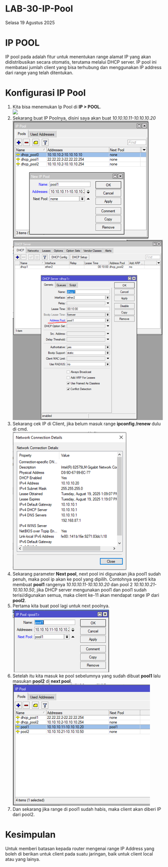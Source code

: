 # LAB-30-IP-Pool
Selasa 19 Agustus 2025  

# IP POOL
  IP pool pada adalah fitur untuk menentukan range alamat IP yang akan didistribusikan secara otomatis, terutama melalui DHCP server. IP pool ini membatasi jumlah client yang bisa terhubung dan menggunakan IP address dari range yang telah ditentukan.  

# Konfigurasi IP Pool  
  1. Kita bisa menemukan Ip Pool di **IP > POOL**.  
![](IMAGES/)  
  2. Sekarang buat IP Poolnya, disini saya akan buat *10.10.10.11-10.10.10.20*  
![](IMAGES/kolam.PNG)
![](IMAGES/ganti.PNG)
  4. Sekarang cek IP di Client, jika belum masuk range **ipconfig /renew** dulu di cmd.  
![](IMAGES/sesuai.PNG)  
  5. Sekarang parameter **Next pool**, next pool ini digunakan jika pool1 sudah penuh, maka pool ip akan ke pool yang dipilih. Contohnya seperti kita membuat **pool1** rangenya *10.10.10.11-10.10.10.20* dan pool 2 *10.10.10.21-10.10.10.50*, jika DHCP server mengunakan pool1 dan pool1 sudah terisi/digunakan semua, maka client ke-11 akan mendapat range IP dari **pool2**.  
  6. Pertama kita buat pool lagi untuk next poolnya.  
![](IMAGES/selanjutnya.PNG)  
  7. Setelah itu kita masuk ke pool sebelumnya yang sudah dibuat **pool1** lalu masukan **pool2** di **next pool**.  
  ![](IMAGES/print.PNG)   
  8. Dan sekarang jika range di pool1 sudah habis, maka client akan diberi IP dari pool2.
       
# Kesimpulan
  Untuk memberi batasan kepada router mengenai range IP Address yang boleh di berikan untuk client pada suatu jaringan, baik untuk client local atau yang lainya.  
